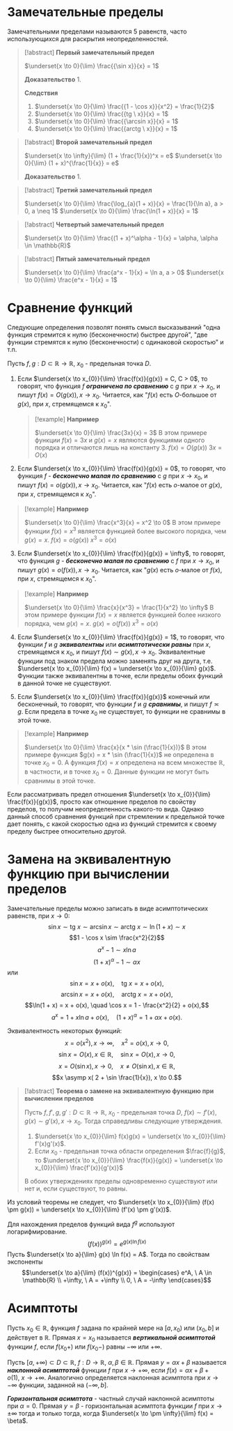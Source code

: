 # Замечательные пределы

Замечательными пределами называются 5 равенств, часто использующихся для раскрытия неопределенностей.

>[!abstract] **Первый замечательный предел**
>
>$\underset{x \to 0}{\lim} \frac{{\sin x}}{x} = 1$
>
>**Доказательство**
>1.
>
>**Следствия**
>1. $\underset{x \to 0}{\lim} \frac{{1 - \cos x}}{x^2} = \frac{1}{2}$
>2. $\underset{x \to 0}{\lim} \frac{{tg \ x}}{x} = 1$
>3. $\underset{x \to 0}{\lim} \frac{{\arcsin x}}{x} = 1$
>4. $\underset{x \to 0}{\lim} \frac{{arctg \ x}}{x} = 1$

>[!abstract] **Второй замечательный предел**
>
>$\underset{x \to \infty}{\lim} (1 + \frac{1}{x})^x = e$
>$\underset{x \to 0}{\lim} (1 + x)^{\frac{1}{x}} = e$
>
>**Доказательство**
>1.

>[!abstract] **Третий замечательный предел**
>
>$\underset{x \to 0}{\lim} \frac{\log_{a}(1 + x)}{x} = \frac{1}{\ln a}, a > 0, a \neq 1$
>$\underset{x \to 0}{\lim} \frac{\ln(1 + x)}{x} = 1$

>[!abstract] **Четвертый замечательный предел**
>
>$\underset{x \to 0}{\lim} \frac{(1 + x)^\alpha - 1}{x} = \alpha, \alpha \in \mathbb{R}$

>[!abstract] **Пятый замечательный предел**
>
>$\underset{x \to 0}{\lim} \frac{a^x - 1}{x} = \ln a, a > 0$
>$\underset{x \to 0}{\lim} \frac{e^x - 1}{x} = 1$
# Сравнение функций

Следующие определения позволят понять смысл высказываний "одна функция стремится к нулю (бесконечности) быстрее другой", "две функции стремятся к нулю (бесконечности) с одинаковой скоростью" и т.п.

Пусть $f,g: D \subset \mathbb{R} \to \mathbb{R}$, $x_{0}$ - предельная точка $D$.
1. Если $\underset{x \to x_{0}}{\lim} \frac{f(x)}{g(x)} = C, C > 0$, то говорят, что функция $f$ ***ограничена по сравнению*** с $g$ при $x \to x_{0}$, и пишут $f(x) = O(g(x)), x \to x_{0}$.
   Читается, как "$f(x)$ есть $O$-большое от $g(x)$, при $x$, стремящемся к $x_{0}$".
   >[!example] **Например**
   >
   >$\underset{x \to 0}{\lim} \frac{3x}{x} = 3$
   >В этом примере функции $f(x) = 3x$ и $g(x) = x$ являются функциями одного порядка и отличаются лишь на константу $3$.
   >$f(x) = O(g(x))$
   >$3x = O(x)$
   
2. Если $\underset{x \to x_{0}}{\lim} \frac{f(x)}{g(x)} = 0$, то говорят, что функция $f$ - ***бесконечно малая по сравнению*** с $g$ при $x \to x_{0}$, и пишут $f(x) = o(g(x)), x \to x_{0}$.
   Читается, как "$f(x)$ есть $o$-малое от $g(x)$, при $x$, стремящемся к $x_{0}$".
>[!example] **Например**
>
>$\underset{x \to 0}{\lim} \frac{x^3}{x} = x^2 \to 0$
>В этом примере функции $f(x) = x^3$ является функцией более высокого порядка, чем $g(x) = x$.
>$f(x) = o(g(x))$
>$x^3 = o(x)$

3. Если $\underset{x \to x_{0}}{\lim} \frac{f(x)}{g(x)} = \infty$, то говорят, что функция $g$ - ***бесконечно малая по сравнению*** с $f$ при $x \to x_{0}$, и пишут $g(x) = o(f(x)), x \to x_{0}$.
   Читается, как "$g(x)$ есть $o$-малое от $f(x)$, при $x$, стремящемся к $x_{0}$".
>[!example] **Например**
>
>$\underset{x \to 0}{\lim} \frac{x}{x^3} = \frac{1}{x^2} \to \infty$
>В этом примере функции $f(x) = x$ является функцией более низкого порядка, чем $g(x) = x$.
>$g(x) = o(f(x))$
>$x^3 = o(x)$
   
4. Если $\underset{x \to x_{0}}{\lim} \frac{f(x)}{g(x)} = 1$, то говорят, что функции $f$ и $g$ ***эквивалентны*** или ***асимптотически равны*** при $x$, стремящемся к $x_{0}$, и пишут $f(x) \sim g(x), x \to x_{0}$.
   Эквивалентные функции под знаком предела можно заменять друг на друга, т.е. $\underset{x \to x_{0}}{\lim} f(x) = \underset{x \to x_{0}}{\lim} g(x)$.
   Функции также эквивалентны в точке, если пределы обоих функций в данной точке не существуют.

5. Если $\underset{x \to x_{0}}{\lim} \frac{f(x)}{g(x)}$ конечный или бесконечный, то говорят, что функции $f$ и $g$ ***сравнимы***, и пишут $f \asymp g$.
   Если предела в точке $x_{0}$ не существует, то функции не сравнимы в этой точке.
>[!example] **Например**
>
>$\underset{x \to 0}{\lim} \frac{x}{x * \sin (\frac{1}{x})}$
>В этом примере функция $g(x) = x * \sin (\frac{1}{x})$ не определена в точке $x_{0} = 0$.
>А функция $f(x) = x$ определена на всем множестве $\mathbb{R}$, в частности, и в точке $x_{0} = 0$. Данные функции не могут быть сравнимы в этой точке.

Если рассматривать предел отношения $\underset{x \to x_{0}}{\lim} \frac{f(x)}{g(x)}$, просто как отношение пределов по свойству пределов, то получим неопределенность какого-то вида. Однако данный способ сравнения функций при стремлении к предельной точке дает понять, с какой скоростью одна из функций стремится к своему пределу быстрее относительно другой.
# Замена на эквивалентную функцию при вычислении пределов

Замечательные пределы можно записать в виде асимптотических равенств, при $x \to 0$:
$$\sin x \sim \text{tg} \ x \sim \arcsin x \sim \text{arctg} \ x \sim \ln(1 + x) \sim  x$$
$$1 - \cos x \sim  \frac{x^2}{2}$$
$$a^x - 1 \sim x \ln a$$
$$(1 + x)^\alpha - 1 \sim \alpha x$$
или
$$\sin x = x + o(x), \quad \text{tg} \ x = x + o(x),$$
$$\arcsin x = x + o(x), \quad \text{arctg} \ x  = x + o(x),$$
$$\ln(1 + x) = x + o(x), \quad \cos x = 1 - \frac{x^2}{2} + o(x),$$
$$a^x = 1 + x \ln a + o(x), \quad (1 + x)^\alpha = 1 + \alpha x + o(x).$$

Эквивалентность некоторых функций:
$$x = o(x^2), x \to \infty, \quad x^2 = o(x), x \to 0,$$
$$\sin x = O(x), x \in \mathbb{R}, \quad \sin x = O(x), x \to 0,$$
$$x = O(\sin x), x \to 0, \quad x \neq O(\sin x), x \in \mathbb{R},$$
$$x \asymp x( 2 + \sin \frac{1}{x}), x \to 0.$$
>[!abstract] **Теорема о замене на эквивалентную функцию при вычислении пределов**
>
>Пусть $f, f', g, g': D \subset \mathbb{R} \to \mathbb{R}$, $x_{0}$ - предельная точка $D$, $f(x) \sim f'(x), g(x) \sim g'(x), x \to x_{0}$.
>Тогда справедливы следующие утверждения.
>1. $\underset{x \to x_{0}}{\lim} f(x)g(x) = \underset{x \to x_{0}}{\lim} f'(x)g'(x)$.
>2. Если $x_{0}$ - предельная точка области определения $\frac{f}{g}$, то $\underset{x \to x_{0}}{\lim} \frac{f(x)}{g(x)} = \underset{x \to x_{0}}{\lim} \frac{f'(x)}{g'(x)}$
>
>В обоих утверждениях пределы одновременно существуют или нет и, если существуют, то равны.

Из условий теоремы не следует, что $\underset{x \to x_{0}}{\lim} (f(x) \pm g(x)) = \underset{x \to x_{0}}{\lim} (f'(x) \pm g'(x))$.

Для нахождения пределов функций вида $f^g$ используют логарифмирование.
$$(f(x))^{g(x)} = e^{g(x) \ln f(x)}$$
Пусть $\underset{x \to a}{\lim} g(x) \ln f(x) = A$. Тогда по свойствам экспоненты
$$\underset{x \to a}{\lim} (f(x))^{g(x)} = \begin{cases} e^A, \ A \in \mathbb{R} \\ +\infty, \ A = +\infty \\ 0, \ A = -\infty \end{cases}$$
# Асимптоты

Пусть $x_{0} \in \mathbb{R}$, функция $f$ задана по крайней мере на $[a,x_{0})$ или $(x_{0},b]$ и действует в $\mathbb{R}$. Прямая $x = x_{0}$ называется ***вертикальной асимптотой*** функции $f$, если $f(x_{0}+)$ или $f(x_{0}-)$ равны $-\infty$ или $+\infty$.

Пусть $[a,+\infty) \subset D \subset \mathbb{R}, \ f:D \to \mathbb{R}, \ \alpha, \beta \in \mathbb{R}$. Прямая $y = \alpha x + \beta$ называется ***наклонной асимптотой*** функции $f$ при $x \to +\infty$, если $f(x) = \alpha x + \beta + o(1), \ x \to +\infty$.
Аналогично определяется наклонная асимптота при $x \to -\infty$ функции, заданной на $(-\infty,b]$.

***Горизонтальная асимптота*** - частный случай наклонной асимптоты при $\alpha = 0$. Прямая $y = \beta$ - горизонтальная асимптота функции $f$ при $x \to \pm \infty$ тогда и только тогда, когда $\underset{x \to \pm \infty}{\lim} f(x) = \beta$.